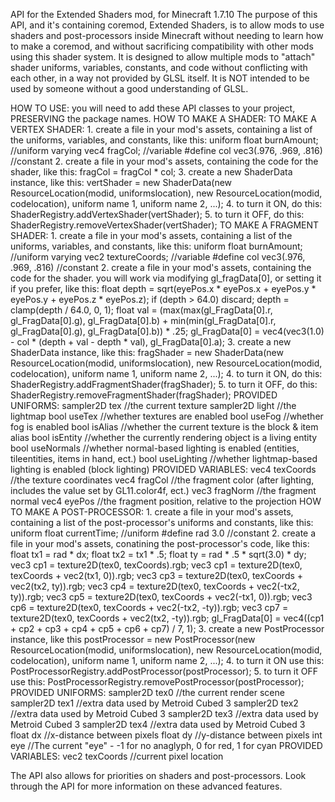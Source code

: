 API for the Extended Shaders mod, for Minecraft 1.7.10
The purpose of this API, and it's containing coremod, Extended Shaders, is to allow mods to use shaders and post-processors inside Minecraft without needing to learn how to make a coremod, and without sacrificing compatibility with other mods using this shader system.
It is designed to allow multiple mods to "attach" shader uniforms, variables, constants, and code without conflicting with each other, in a way not provided by GLSL itself.
It is NOT intended to be used by someone without a good understanding of GLSL.

HOW TO USE:
  you will need to add these API classes to your project, PRESERVING the package names.
  HOW TO MAKE A SHADER:
    TO MAKE A VERTEX SHADER:
      1. create a file in your mod's assets, containing a list of the uniforms, variables, and constants, like this:
        uniform float burnAmount; //uniform
        varying vec4 fragCol; //variable
        #define col vec3(.976, .969, .816) //constant
      2. create a file in your mod's assets, containing the code for the shader, like this:
        fragCol = fragCol * col;
      3. create a new ShaderData instance, like this:
        vertShader = new ShaderData(new ResourceLocation(modid, uniformslocation), new ResourceLocation(modid, codelocation), uniform name 1, uniform name 2, ...);
      4. to turn it ON, do this:
        ShaderRegistry.addVertexShader(vertShader);
      5. to turn it OFF, do this:
        ShaderRegistry.removeVertexShader(vertShader);
    TO MAKE A FRAGMENT SHADER:
      1. create a file in your mod's assets, containing a list of the uniforms, variables, and constants, like this:
        uniform float burnAmount; //uniform
        varying vec2 textureCoords; //variable
        #define col vec3(.976, .969, .816) //constant
      2. create a file in your mod's assets, containing the code for the shader. you will work via modifying gl_fragData[0], or setting it if you prefer, like this:
        float depth = sqrt(eyePos.x * eyePos.x + eyePos.y * eyePos.y + eyePos.z * eyePos.z);
        if (depth > 64.0) discard;
        depth = clamp(depth / 64.0, 0, 1);
        float val = (max(max(gl_FragData[0].r, gl_FragData[0].g), gl_FragData[0].b) + min(min(gl_FragData[0].r, gl_FragData[0].g), gl_FragData[0].b)) * .25;
        gl_FragData[0] = vec4(vec3(1.0) - col * (depth + val - depth * val), gl_FragData[0].a);
      3. create a new ShaderData instance, like this:
        fragShader = new ShaderData(new ResourceLocation(modid, uniformslocation), new ResourceLocation(modid, codelocation), uniform name 1, uniform name 2, ...);
      4. to turn it ON, do this:
        ShaderRegistry.addFragmentShader(fragShader);
      5. to turn it OFF, do this:
        ShaderRegistry.removeFragmentShader(fragShader);
    PROVIDED UNIFORMS:
      sampler2D tex //the current texture
      sampler2D light //the lightmap
      bool useTex //whether textures are enabled
      bool useFog //whether fog is enabled
      bool isAlias //whether the current texture is the block & item alias
      bool isEntity //whether the currently rendering object is a living entity
      bool useNormals //whether normal-based lighting is enabled (entities, tileentities, items in hand, ect.)
      bool useLighting //whether lightmap-based lighting is enabled (block lighting)
    PROVIDED VARIABLES:
      vec4 texCoords //the texture coordinates
      vec4 fragCol //the fragment color (after lighting, includes the value set by GL11.color4f, ect.)
      vec3 fragNorm //the fragment normal
      vec4 eyePos //the fragment position, relative to the projection
  HOW TO MAKE A POST-PROCESSOR:
    1. create a file in your mod's assets, containing a list of the post-processor's uniforms and constants, like this:
      uniform float currentTime; //uniform
      #define rad 3.0 //constant
    2. create a file in your mod's assets, conatining the post-processor's code, like this:
      float tx1 = rad * dx;
      float tx2 = tx1 * .5;
      float ty = rad * .5 * sqrt(3.0) * dy;
      vec3 cp1 = texture2D(tex0, texCoords).rgb;
      vec3 cp1 = texture2D(tex0, texCoords + vec2(tx1, 0)).rgb;
      vec3 cp3 = texture2D(tex0, texCoords + vec2(tx2, ty)).rgb;
      vec3 cp4 = texture2D(tex0, texCoords + vec2(-tx2, ty)).rgb;
      vec3 cp5 = texture2D(tex0, texCoords + vec2(-tx1, 0)).rgb;
      vec3 cp6 = texture2D(tex0, texCoords + vec2(-tx2, -ty)).rgb;
      vec3 cp7 = texture2D(tex0, texCoords + vec2(tx2, -ty)).rgb;
      gl_FragData[0] = vec4((cp1 + cp2 + cp3 + cp4 + cp5 + cp6 + cp7) / 7, 1);
    3. create a new PostProcessor instance, like this
      postProcessor = new PostProcessor(new ResourceLocation(modid, uniformslocation), new ResourceLocation(modid, codelocation), uniform name 1, uniform name 2, ...);
    4. to turn it ON use this:
      PostProcessorRegistry.addPostProcessor(postProcessor);
    5. to turn it OFF use this:
      PostProcessorRegistry.removePostProcessor(postProcessor);
    PROVIDED UNIFORMS:
      sampler2D tex0 //the current render scene
      sampler2D tex1 //extra data used by Metroid Cubed 3
      sampler2D tex2 //extra data used by Metroid Cubed 3
      sampler2D tex3 //extra data used by Metroid Cubed 3
      sampler2D tex4 //extra data used by Metroid Cubed 3
      float dx //x-distance between pixels
      float dy //y-distance between pixels
      int eye //The current "eye" - -1 for no anaglyph, 0 for red, 1 for cyan
    PROVIDED VARIABLES:
      vec2 texCoords //current pixel location
      
The API also allows for priorities on shaders and post-processors. Look through the API for more information on these advanced features.
